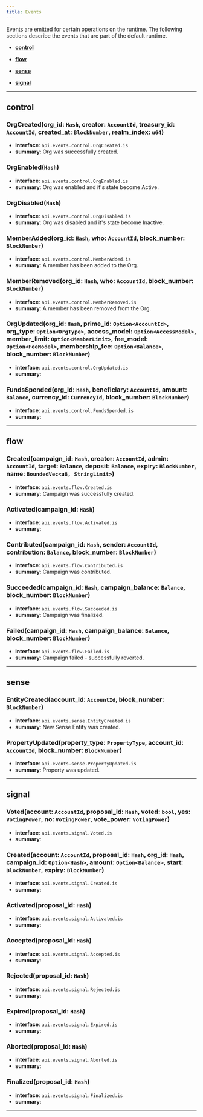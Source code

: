 ```yaml
---
title: Events
---
```


Events are emitted for certain operations on the runtime. The following sections describe the events that are part of the default runtime.

- **[control](#control)**

- **[flow](#flow)**

- **[sense](#sense)**

- **[signal](#signal)**


___


## control

### OrgCreated(org_id: `Hash`, creator: `AccountId`, treasury_id: `AccountId`, created_at: `BlockNumber`, realm_index: `u64`)
- **interface**: `api.events.control.OrgCreated.is`
- **summary**:   Org was successfully created.

### OrgEnabled(`Hash`)
- **interface**: `api.events.control.OrgEnabled.is`
- **summary**:   Org was enabled and it's state become Active.

### OrgDisabled(`Hash`)
- **interface**: `api.events.control.OrgDisabled.is`
- **summary**:   Org was disabled and it's state become Inactive.

### MemberAdded(org_id: `Hash`, who: `AccountId`, block_number: `BlockNumber`)
- **interface**: `api.events.control.MemberAdded.is`
- **summary**:   A member has been added to the Org.

### MemberRemoved(org_id: `Hash`, who: `AccountId`, block_number: `BlockNumber`)
- **interface**: `api.events.control.MemberRemoved.is`
- **summary**:   A member has been removed from the Org.

### OrgUpdated(org_id: `Hash`, prime_id: `Option<AccountId>`, org_type: `Option<OrgType>`, access_model: `Option<AccessModel>`, member_limit: `Option<MemberLimit>`, fee_model: `Option<FeeModel>`, membership_fee: `Option<Balance>`, block_number: `BlockNumber`)
- **interface**: `api.events.control.OrgUpdated.is`
- **summary**:

### FundsSpended(org_id: `Hash`, beneficiary: `AccountId`, amount: `Balance`, currency_id: `CurrencyId`, block_number: `BlockNumber`)
- **interface**: `api.events.control.FundsSpended.is`
- **summary**:

___


## flow

### Created(campaign_id: `Hash`, creator: `AccountId`, admin: `AccountId`, target: `Balance`, deposit: `Balance`, expiry: `BlockNumber`, name: `BoundedVec<u8, StringLimit>`)
- **interface**: `api.events.flow.Created.is`
- **summary**:   Campaign was successfully created.

### Activated(campaign_id: `Hash`)
- **interface**: `api.events.flow.Activated.is`
- **summary**:

### Contributed(campaign_id: `Hash`, sender: `AccountId`, contribution: `Balance`, block_number: `BlockNumber`)
- **interface**: `api.events.flow.Contributed.is`
- **summary**:   Campaign was contributed.

### Succeeded(campaign_id: `Hash`, campaign_balance: `Balance`, block_number: `BlockNumber`)
- **interface**: `api.events.flow.Succeeded.is`
- **summary**:   Campaign was finalized.

### Failed(campaign_id: `Hash`, campaign_balance: `Balance`, block_number: `BlockNumber`)
- **interface**: `api.events.flow.Failed.is`
- **summary**:   Campaign failed - successfully reverted.

___


## sense

### EntityCreated(account_id: `AccountId`, block_number: `BlockNumber`)
- **interface**: `api.events.sense.EntityCreated.is`
- **summary**:   New Sense Entity was created.

### PropertyUpdated(property_type: `PropertyType`, account_id: `AccountId`, block_number: `BlockNumber`)
- **interface**: `api.events.sense.PropertyUpdated.is`
- **summary**:   Property was updated.

___


## signal

### Voted(account: `AccountId`, proposal_id: `Hash`, voted: `bool`, yes: `VotingPower`, no: `VotingPower`, vote_power: `VotingPower`)
- **interface**: `api.events.signal.Voted.is`
- **summary**:

### Created(account: `AccountId`, proposal_id: `Hash`, org_id: `Hash`, campaign_id: `Option<Hash>`, amount: `Option<Balance>`, start: `BlockNumber`, expiry: `BlockNumber`)
- **interface**: `api.events.signal.Created.is`
- **summary**:

### Activated(proposal_id: `Hash`)
- **interface**: `api.events.signal.Activated.is`
- **summary**:

### Accepted(proposal_id: `Hash`)
- **interface**: `api.events.signal.Accepted.is`
- **summary**:

### Rejected(proposal_id: `Hash`)
- **interface**: `api.events.signal.Rejected.is`
- **summary**:

### Expired(proposal_id: `Hash`)
- **interface**: `api.events.signal.Expired.is`
- **summary**:

### Aborted(proposal_id: `Hash`)
- **interface**: `api.events.signal.Aborted.is`
- **summary**:

### Finalized(proposal_id: `Hash`)
- **interface**: `api.events.signal.Finalized.is`
- **summary**:

___

